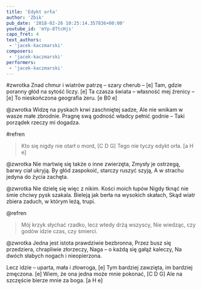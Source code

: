 ```yaml
---
title: 'Edykt orła'
author: 'Zbik'
pub_date: '2018-02-26 10:25:14.357836+00:00'
youtube_id: 'mYp-8TtcHjs'
capo_fret: 4
text_authors:
 - 'jacek-kaczmarski'
composers:
 - 'jacek-kaczmarski'
performers:
 - 'jacek-kaczmarski'
---
```


#zwrotka
Znad chmur i wiatrów patrzę – szary cherub – [e]
Tam, gdzie poranny głód na sytość liczy. [e]
Ta czasza świata – własność mej źrenicy – [e]
To nieskończona geografia żeru. [e B0 e]

@zwrotka
Widzę na pyskach krwi zaschniętej sadze,
Ale nie wnikam w wasze małe zbrodnie.
Pragnę swą godność władcy pełnić godnie –
Taki porządek rzeczy mi dogadza.

#refren
>Kto się nigdy nie otarł o mord, [C D G]
>Tego nie tyczy edykt orła. [a H e]

@zwrotka
Nie martwię się także o inne zwierzęta,
Zmysły je ostrzegą, barwy ciał ukryją.
By głód zaspokoić, starczy ruszyć szyją,
A w strachu jedyna do życia zachęta.

@zwrotka
Nie dzielę się więc z nikim. Kości moich łupów
Nigdy tknąć nie śmie chciwy pysk szakala.
Bieleją jak berła na wysokich skałach,
Skąd wiatr zbiera zaduch, w którym leżą, trupi.

@refren
>Mój krzyk słychać rzadko, lecz wtedy drżą wszyscy,
>Nie wiedząc, czy godów idzie czas, czy śmierci.

@zwrotka
Jedna jest istota prawdziwie bezbronna,
Przez busz się przedziera, chrapliwie złorzeczy,
Naga – o każdą się gałąź kaleczy,
Na dwóch słabych nogach i nieopierzona.

Lecz idzie – uparta, mała i złowroga, [e]
Tym bardziej zawzięta, im bardziej zmęczona. [e]
Wiem, że ona jedna może mnie pokonać, [C D G]
Ale na szczęście bierze mnie za boga. [a H e]